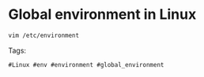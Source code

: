 # Global environment in Linux

```bash
vim /etc/environment
```

Tags:
```
#Linux #env #environment #global_environment
```
